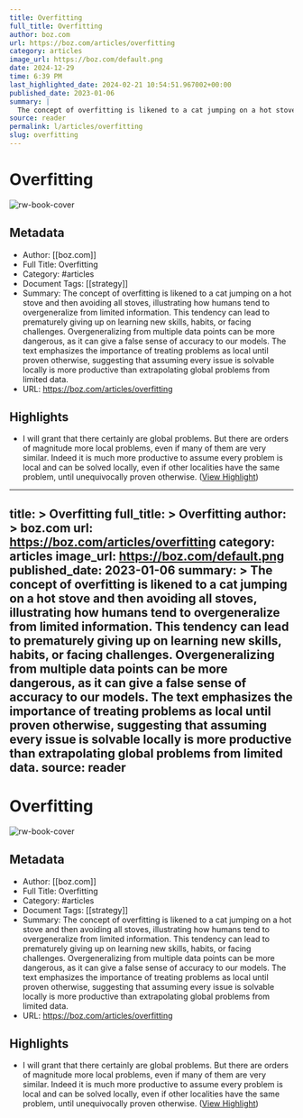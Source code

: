 ```yaml
---
title: Overfitting
full_title: Overfitting
author: boz.com
url: https://boz.com/articles/overfitting
category: articles
image_url: https://boz.com/default.png
date: 2024-12-29
time: 6:39 PM
last_highlighted_date: 2024-02-21 10:54:51.967002+00:00
published_date: 2023-01-06
summary: |
  The concept of overfitting is likened to a cat jumping on a hot stove and then avoiding all stoves, illustrating how humans tend to overgeneralize from limited information. This tendency can lead to prematurely giving up on learning new skills, habits, or facing challenges. Overgeneralizing from multiple data points can be more dangerous, as it can give a false sense of accuracy to our models. The text emphasizes the importance of treating problems as local until proven otherwise, suggesting that assuming every issue is solvable locally is more productive than extrapolating global problems from limited data.
source: reader
permalink: l/articles/overfitting
slug: overfitting
---
```

# Overfitting

![rw-book-cover](https://boz.com/default.png)

## Metadata
- Author: [[boz.com]]
- Full Title: Overfitting
- Category: #articles
- Document Tags: [[strategy]] 
- Summary: The concept of overfitting is likened to a cat jumping on a hot stove and then avoiding all stoves, illustrating how humans tend to overgeneralize from limited information. This tendency can lead to prematurely giving up on learning new skills, habits, or facing challenges. Overgeneralizing from multiple data points can be more dangerous, as it can give a false sense of accuracy to our models. The text emphasizes the importance of treating problems as local until proven otherwise, suggesting that assuming every issue is solvable locally is more productive than extrapolating global problems from limited data.
- URL: https://boz.com/articles/overfitting

## Highlights
- I will grant that there certainly are global problems. But there are orders of magnitude more local problems, even if many of them are very similar. Indeed it is much more productive to assume every problem is local and can be solved locally, even if other localities have the same problem, until unequivocally proven otherwise. ([View Highlight](https://read.readwise.io/read/01hq5mvmkdtpdaf17dvbpr97g0))


---
title: >
  Overfitting
full_title: >
  Overfitting
author: >
  boz.com
url: https://boz.com/articles/overfitting
category: articles
image_url: https://boz.com/default.png
published_date: 2023-01-06
summary: >
  The concept of overfitting is likened to a cat jumping on a hot stove and then avoiding all stoves, illustrating how humans tend to overgeneralize from limited information. This tendency can lead to prematurely giving up on learning new skills, habits, or facing challenges. Overgeneralizing from multiple data points can be more dangerous, as it can give a false sense of accuracy to our models. The text emphasizes the importance of treating problems as local until proven otherwise, suggesting that assuming every issue is solvable locally is more productive than extrapolating global problems from limited data.
source: reader
---
# Overfitting

![rw-book-cover](https://boz.com/default.png)

## Metadata
- Author: [[boz.com]]
- Full Title: Overfitting
- Category: #articles
- Document Tags: [[strategy]] 
- Summary: The concept of overfitting is likened to a cat jumping on a hot stove and then avoiding all stoves, illustrating how humans tend to overgeneralize from limited information. This tendency can lead to prematurely giving up on learning new skills, habits, or facing challenges. Overgeneralizing from multiple data points can be more dangerous, as it can give a false sense of accuracy to our models. The text emphasizes the importance of treating problems as local until proven otherwise, suggesting that assuming every issue is solvable locally is more productive than extrapolating global problems from limited data.
- URL: https://boz.com/articles/overfitting

## Highlights
- I will grant that there certainly are global problems. But there are orders of magnitude more local problems, even if many of them are very similar. Indeed it is much more productive to assume every problem is local and can be solved locally, even if other localities have the same problem, until unequivocally proven otherwise. ([View Highlight](https://read.readwise.io/read/01hq5mvmkdtpdaf17dvbpr97g0))



